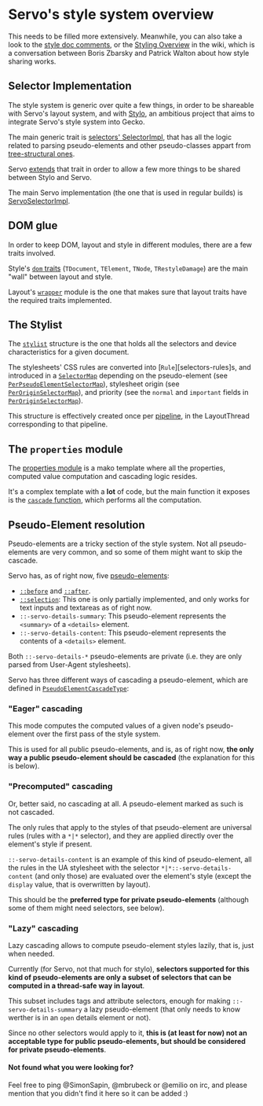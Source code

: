 # Servo's style system overview

This needs to be filled more extensively. Meanwhile, you can also take a look to
the [style doc comments][style-doc], or the [Styling
Overview][wiki-styling-overview] in the wiki, which is a conversation between
Boris Zbarsky and Patrick Walton about how style sharing works.

<a name="selector-impl"></a>
## Selector Implementation

The style system is generic over quite a few things, in order to be shareable
with Servo's layout system, and with [Stylo][stylo], an ambitious project that
aims to integrate Servo's style system into Gecko.

The main generic trait is [selectors' SelectorImpl][selector-impl], that has all
the logic related to parsing pseudo-elements and other pseudo-classes appart
from [tree-structural ones][tree-structural-pseudo-classes].

Servo [extends][selector-impl-ext] that trait in order to allow a few more
things to be shared between Stylo and Servo.

The main Servo implementation (the one that is used in regular builds) is
[ServoSelectorImpl][servo-selector-impl].

<a name="dom-glue"></a>
## DOM glue

In order to keep DOM, layout and style in different modules, there are a few
traits involved.

Style's [`dom` traits][style-dom-traits] (`TDocument`, `TElement`, `TNode`,
`TRestyleDamage`) are the main "wall" between layout and style.

Layout's [`wrapper`][layout-wrapper] module is the one that makes sure that
layout traits have the required traits implemented.

<a name="stylist"></a>
## The Stylist

The [`stylist`][stylist] structure is the one that holds all the selectors and
device characteristics for a given document.

The stylesheets' CSS rules are converted into [`Rule`][selectors-rules]s, and
introduced in a [`SelectorMap`][selectors-selectormap] depending on the
pseudo-element (see [`PerPseudoElementSelectorMap`][per-pseudo-selectormap]),
stylesheet origin (see [`PerOriginSelectorMap`][per-origin-selectormap]), and
priority (see the `normal` and `important` fields in
[`PerOriginSelectorMap`][per-origin-selectormap]).

This structure is effectively created once per [pipeline][docs-pipeline], in the
LayoutThread corresponding to that pipeline.

<a name="properties"></a>
## The `properties` module

The [properties module][properties-module] is a mako template where all the
properties, computed value computation and cascading logic resides.

It's a complex template with a **lot** of code, but the main function it exposes
is the [`cascade` function][properties-cascade-fn], which performs all the
computation.

<a name="pseudo-elements"></a>
## Pseudo-Element resolution

Pseudo-elements are a tricky section of the style system. Not all
pseudo-elements are very common, and so some of them might want to skip the
cascade.

Servo has, as of right now, five [pseudo-elements][servo-pseudo-elements]:

 * [`::before`][mdn-pseudo-before] and [`::after`][mdn-pseudo-after].
 * [`::selection`][mdn-pseudo-selection]: This one is only partially
     implemented, and only works for text inputs and textareas as of right now.
 * `::-servo-details-summary`: This pseudo-element represents the `<summary>` of
     a `<details>` element.
 * `::-servo-details-content`: This pseudo-element represents the contents of
     a `<details>` element.

Both `::-servo-details-*` pseudo-elements are private (i.e. they are only parsed
from User-Agent stylesheets).

Servo has three different ways of cascading a pseudo-element, which are defined
in [`PseudoElementCascadeType`][pseudo-cascade-type]:

<a name="pe-cascading-eager"></a>
### "Eager" cascading

This mode computes the computed values of a given node's pseudo-element over the
first pass of the style system.

This is used for all public pseudo-elements, and is, as of right now, **the only
way a public pseudo-element should be cascaded** (the explanation for this is
below).

<a name="pe-cascading-precomputed"></a>
### "Precomputed" cascading

Or, better said, no cascading at all. A pseudo-element marked as such is not
cascaded.

The only rules that apply to the styles of that pseudo-element are universal
rules (rules with a `*|*` selector), and they are applied directly over the
element's style if present.

`::-servo-details-content` is an example of this kind of pseudo-element, all the
rules in the UA stylesheet with the selector `*|*::-servo-details-content` (and
only those) are evaluated over the element's style (except the `display` value,
that is overwritten by layout).

This should be the **preferred type for private pseudo-elements** (although some
of them might need selectors, see below).

<a name="pe-cascading-lazy"></a>
### "Lazy" cascading

Lazy cascading allows to compute pseudo-element styles lazily, that is, just
when needed.

Currently (for Servo, not that much for stylo), **selectors supported for this
kind of pseudo-elements are only a subset of selectors that can be computed
in a thread-safe way in layout**.

This subset includes tags and attribute selectors, enough for making
`::-servo-details-summary` a lazy pseudo-element (that only needs to know
werther is in an `open` details element or not).

Since no other selectors would apply to it, **this is (at least for now) not an
acceptable type for public pseudo-elements, but should be considered for private
pseudo-elements**.

#### Not found what you were looking for?

Feel free to ping @SimonSapin, @mbrubeck or @emilio on irc, and please mention
that you didn't find it here so it can be added :)

[style-doc]: http://doc.servo.org/style/index.html
[wiki-styling-overview]: https://github.com/servo/servo/wiki/Styling-overview
[stylo]: https://public.etherpad-mozilla.org/p/stylo
[selector-impl]: http://doc.servo.org/selectors/parser/trait.SelectorImpl.html
[selector-impl-ext]: http://doc.servo.org/style/selector_impl/trait.SelectorImplExt.html
[servo-selector-impl]: http://doc.servo.org/style/selector_impl/struct.ServoSelectorImpl.html
[tree-structural-pseudo-classes]: https://www.w3.org/TR/selectors4/#structural-pseudos
[style-dom-traits]: http://doc.servo.org/style/dom/index.html
[layout-wrapper]: http://doc.servo.org/layout/wrapper/index.html
[pseudo-cascade-type]: http://doc.servo.org/style/selector_impl/enum.PseudoElementCascadeType.html
[servo-pseudo-elements]: http://doc.servo.org/style/selector_impl/enum.PseudoElement.html
[mdn-pseudo-before]: https://developer.mozilla.org/en/docs/Web/CSS/::before
[mdn-pseudo-after]: https://developer.mozilla.org/en/docs/Web/CSS/::after
[mdn-pseudo-selection]: https://developer.mozilla.org/en/docs/Web/CSS/::selection
[stylist]: http://doc.servo.org/style/selector_matching/struct.Stylist.html
[selectors-selectormap]: http://doc.servo.org/selectors/matching/struct.SelectorMap.html
[selectors-rule]: http://doc.servo.org/selectors/matching/struct.Rule.html
[per-pseudo-selectormap]: http://doc.servo.org/style/selector_matching/struct.PerPseudoElementSelectorMap.html
[per-origin-selectormap]: http://doc.servo.org/style/selector_matching/struct.PerOriginSelectorMap.html
[docs-pipeline]: https://github.com/servo/servo/blob/master/docs/glossary.md#pipeline
[properties-module]: http://doc.servo.org/style/properties/index.html
[properties-cascade-fn]: http://doc.servo.org/style/properties/fn.cascade.html
